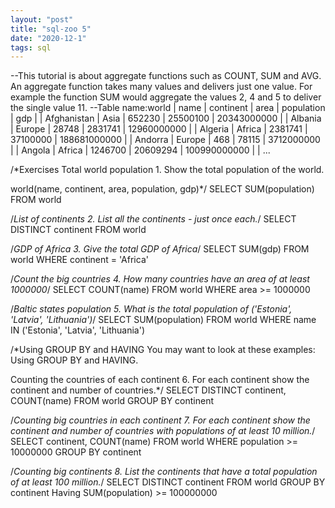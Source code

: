 ```yaml
---
layout: "post"
title: "sql-zoo 5"
date: "2020-12-1"
tags: sql
---
```



--This tutorial is about aggregate functions such as COUNT, SUM and AVG. An aggregate function takes many values and delivers just one value. For example the function SUM would aggregate the values 2, 4 and 5 to deliver the single value 11.
--Table name:world
|     name    | continent |   area   | population |      gdp     |
| Afghanistan |    Asia   |  652230  |  25500100  |  20343000000 |
|   Albania   |   Europe  |   28748  |   2831741  |  12960000000 |
|   Algeria   |   Africa  |  2381741 |  37100000  | 188681000000 |
|   Andorra   |   Europe  |    468   |    78115   |  3712000000  |
|    Angola   |   Africa  |  1246700 |  20609294  | 100990000000 |
| ...

/*Exercises
Total world population
1.
Show the total population of the world.

world(name, continent, area, population, gdp)*/
SELECT SUM(population)
FROM world

/*List of continents
2.
List all the continents - just once each.*/
SELECT DISTINCT continent
FROM world

/*GDP of Africa
3.
Give the total GDP of Africa*/
SELECT SUM(gdp)
FROM world
WHERE continent = 'Africa'

/*Count the big countries
4.
How many countries have an area of at least 1000000*/
SELECT COUNT(name)
FROM world
WHERE area >= 1000000

/*Baltic states population
5.
What is the total population of ('Estonia', 'Latvia', 'Lithuania')*/
SELECT SUM(population)
FROM world
WHERE name IN ('Estonia', 'Latvia', 'Lithuania')

/*Using GROUP BY and HAVING
You may want to look at these examples: Using GROUP BY and HAVING.

Counting the countries of each continent
6.
For each continent show the continent and number of countries.*/
SELECT DISTINCT continent, COUNT(name)
FROM world
GROUP BY continent

/*Counting big countries in each continent
7.
For each continent show the continent and number of countries with populations of at least 10 million.*/
SELECT continent, COUNT(name)
FROM world
WHERE population >= 10000000
GROUP BY continent

/*Counting big continents
8.
List the continents that have a total population of at least 100 million.*/
SELECT DISTINCT continent
FROM world
GROUP BY continent
Having SUM(population) >= 100000000
